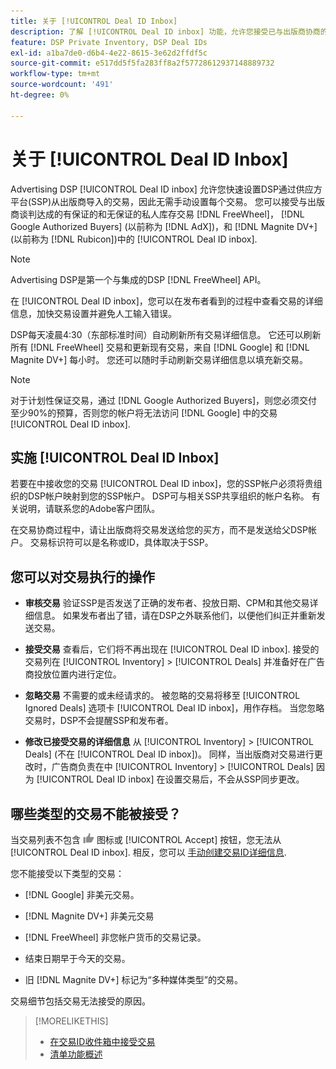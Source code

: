 ```yaml
---
title: 关于 [!UICONTROL Deal ID Inbox]
description: 了解 [!UICONTROL Deal ID inbox] 功能，允许您接受已与出版商协商的私人交易 [!DNL FreeWheel], [!DNL Google Authorized Buyers] (以前称为 [!DNL AdX]), and [!DNL Magnite DV+] (以前称为 [!DNL Rubicon])。
feature: DSP Private Inventory, DSP Deal IDs
exl-id: a1ba7de0-d6b4-4e22-8615-3e62d2ffdf5c
source-git-commit: e517dd5f5fa283ff8a2f57728612937148889732
workflow-type: tm+mt
source-wordcount: '491'
ht-degree: 0%

---
```


# 关于 [!UICONTROL Deal ID Inbox]

Advertising DSP [!UICONTROL Deal ID inbox] 允许您快速设置DSP通过供应方平台(SSP)从出版商导入的交易，因此无需手动设置每个交易。 您可以接受与出版商谈判达成的有保证的和无保证的私人库存交易 [!DNL FreeWheel]， [!DNL Google Authorized Buyers] (以前称为 [!DNL AdX])，和 [!DNL Magnite DV+] (以前称为 [!DNL Rubicon])中的 [!UICONTROL Deal ID inbox].

>[!NOTE]
>
>Advertising DSP是第一个与集成的DSP [!DNL FreeWheel] API。

在 [!UICONTROL Deal ID inbox]，您可以在发布者看到的过程中查看交易的详细信息，加快交易设置并避免人工输入错误。

<!-- 
Accepting a deal automatically pre-populates a new Deal ID record with details from the publisher, and you need to enter only the publisher [always? or just in some cases?], the media type, who can access the deal, and any attribute labels to apply to the deal so it's easy to find. [Are labels a dimension you can report on?]

For each available deal, you can review the deal details sent directly from the publisher. Some deals are grouped as proposals (packages), and you can see the individual deal details by reviewing the deal.

You can accept any available deal or move an incorrect deal to the Ignored Deals tab. You can also un-ignore deals, which moves them back to the New Deals tab so you can potentially accept them.

For each deal, you can select one publisher and one media type (Desktop Video, Mobile Video, Connected TV, Display, or Audio), and you can share the deal with specific advertisers and with all advertisers for a specific account.
 -->

DSP每天凌晨4:30（东部标准时间）自动刷新所有交易详细信息。 它还可以刷新所有 [!DNL FreeWheel] 交易和更新现有交易，来自 [!DNL Google] 和 [!DNL Magnite DV+] 每小时。 您还可以随时手动刷新交易详细信息以填充新交易。

<!-- MC: I'm not sure where I got the following. Is this currently true? -->
>[!NOTE]
>
>对于计划性保证交易，通过 [!DNL Google Authorized Buyers]，则您必须交付至少90%的预算，否则您的帐户将无法访问 [!DNL Google] 中的交易 [!UICONTROL Deal ID inbox].

## 实施 [!UICONTROL Deal ID Inbox]

若要在中接收您的交易 [!UICONTROL Deal ID inbox]，您的SSP帐户必须将贵组织的DSP帐户映射到您的SSP帐户。 DSP可与相关SSP共享组织的帐户名称。 有关说明，请联系您的Adobe客户团队。

在交易协商过程中，请让出版商将交易发送给您的买方，而不是发送给父DSP帐户。 交易标识符可以是名称或ID，具体取决于SSP。

## 您可以对交易执行的操作

* **审核交易** 验证SSP是否发送了正确的发布者、投放日期、CPM和其他交易详细信息。 如果发布者出了错，请在DSP之外联系他们，以便他们纠正并重新发送交易。

* **接受交易** 查看后，它们将不再出现在 [!UICONTROL Deal ID inbox]. 接受的交易列在 [!UICONTROL Inventory] > [!UICONTROL Deals] 并准备好在广告商投放位置内进行定位。

* **忽略交易** 不需要的或未经请求的。 被忽略的交易将移至 [!UICONTROL Ignored Deals] 选项卡 [!UICONTROL Deal ID inbox]，用作存档。 当您忽略交易时，DSP不会提醒SSP和发布者。

* **修改已接受交易的详细信息** 从 [!UICONTROL Inventory] > [!UICONTROL Deals] (不在 [!UICONTROL Deal ID inbox])。 同样，当出版商对交易进行更改时，广告商负责在中 [!UICONTROL Inventory] > [!UICONTROL Deals] 因为 [!UICONTROL Deal ID inbox] 在设置交易后，不会从SSP同步更改。

## 哪些类型的交易不能被接受？

当交易列表不包含 ![Accept](/help/dsp/assets/accept.png) 图标或 [!UICONTROL Accept] 按钮，您无法从 [!UICONTROL Deal ID inbox]. 相反，您可以 [手动创建交易ID详细信息](/help/dsp/inventory/deal-id-create.md).

您不能接受以下类型的交易：

* [!DNL Google] 非美元交易。

* [!DNL Magnite DV+] 非美元交易

* [!DNL FreeWheel] 非您帐户货币的交易记录。

* 结束日期早于今天的交易。

* 旧 [!DNL Magnite DV+] 标记为“多种媒体类型”的交易。

交易细节包括交易无法接受的原因。

>[!MORELIKETHIS]
>
>* [在交易ID收件箱中接受交易](deal-id-inbox-accept.md)
>* [清单功能概述](inventory-overview.md)
